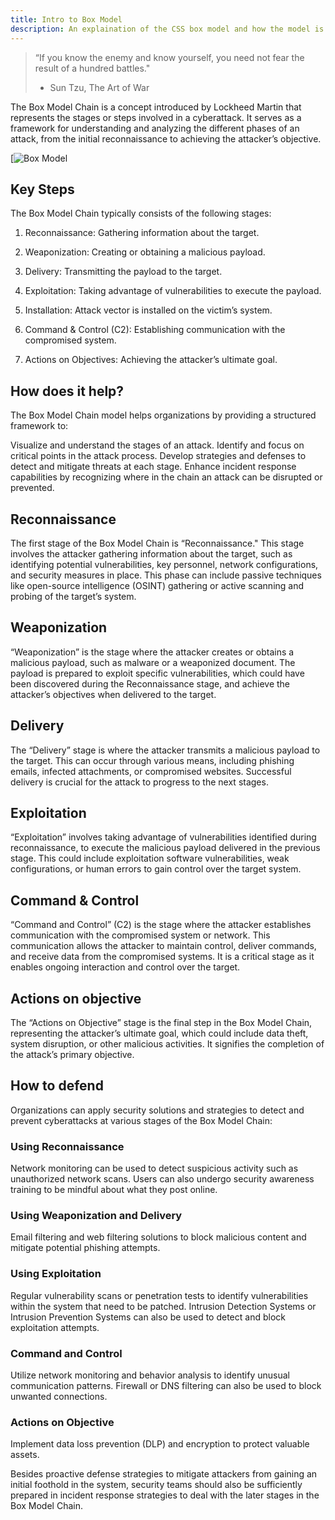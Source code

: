 ```yaml
---
title: Intro to Box Model 
description: An explaination of the CSS box model and how the model is interpreted by the browser.
---
```


> “If you know the enemy and know yourself, you need not fear the result of a hundred battles."
> - Sun Tzu, The Art of War

The Box Model Chain is a concept introduced by Lockheed Martin that represents the stages or steps involved in a cyberattack. It serves as a framework for understanding and analyzing the different phases of an attack, from the initial reconnaissance to achieving the attacker’s objective.

[![Box Model](https://i0.wp.com/css-tricks.com/wp-content/uploads/2021/02/thebox.png?w=570&ssl=1)

## Key Steps

The Box Model Chain typically consists of the following stages:

1. Reconnaissance: Gathering information about the target.

2. Weaponization: Creating or obtaining a malicious payload.

3. Delivery: Transmitting the payload to the target.

4. Exploitation: Taking advantage of vulnerabilities to execute the payload.

5. Installation: Attack vector is installed on the victim’s system.

6. Command & Control (C2): Establishing communication with the compromised system.

7. Actions on Objectives: Achieving the attacker’s ultimate goal.

## How does it help?

The Box Model Chain model helps organizations by providing a structured framework to:

Visualize and understand the stages of an attack.
Identify and focus on critical points in the attack process.
Develop strategies and defenses to detect and mitigate threats at each stage.
Enhance incident response capabilities by recognizing where in the chain an attack can be disrupted or prevented.

## Reconnaissance

The first stage of the Box Model Chain is “Reconnaissance." This stage involves the attacker gathering information about the target, such as identifying potential vulnerabilities, key personnel, network configurations, and security measures in place. This phase can include passive techniques like open-source intelligence (OSINT) gathering or active scanning and probing of the target’s system.

## Weaponization

“Weaponization” is the stage where the attacker creates or obtains a malicious payload, such as malware or a weaponized document. The payload is prepared to exploit specific vulnerabilities, which could have been discovered during the Reconnaissance stage, and achieve the attacker’s objectives when delivered to the target.

## Delivery

The “Delivery” stage is where the attacker transmits a malicious payload to the target. This can occur through various means, including phishing emails, infected attachments, or compromised websites. Successful delivery is crucial for the attack to progress to the next stages.

## Exploitation

“Exploitation” involves taking advantage of vulnerabilities identified during reconnaissance, to execute the malicious payload delivered in the previous stage. This could include exploitation software vulnerabilities, weak configurations, or human errors to gain control over the target system.

## Command & Control

“Command and Control” (C2) is the stage where the attacker establishes communication with the compromised system or network. This communication allows the attacker to maintain control, deliver commands, and receive data from the compromised systems. It is a critical stage as it enables ongoing interaction and control over the target.

## Actions on objective

The “Actions on Objective” stage is the final step in the Box Model Chain, representing the attacker’s ultimate goal, which could include data theft, system disruption, or other malicious activities. It signifies the completion of the attack’s primary objective.

## How to defend

Organizations can apply security solutions and strategies to detect and prevent cyberattacks at various stages of the Box Model Chain:

### Using Reconnaissance

Network monitoring can be used to detect suspicious activity such as unauthorized network scans. Users can also undergo security awareness training to be mindful about what they post online.

### Using Weaponization and Delivery

Email filtering and web filtering solutions to block malicious content and mitigate potential phishing attempts.

### Using Exploitation

Regular vulnerability scans or penetration tests to identify vulnerabilities within the system that need to be patched. Intrusion Detection Systems or Intrusion Prevention Systems can also be used to detect and block exploitation attempts.

### Command and Control

Utilize network monitoring and behavior analysis to identify unusual communication patterns. Firewall or DNS filtering can also be used to block unwanted connections.

### Actions on Objective

Implement data loss prevention (DLP) and encryption to protect valuable assets.

Besides proactive defense strategies to mitigate attackers from gaining an initial foothold in the system, security teams should also be sufficiently prepared in incident response strategies to deal with the later stages in the Box Model Chain.
